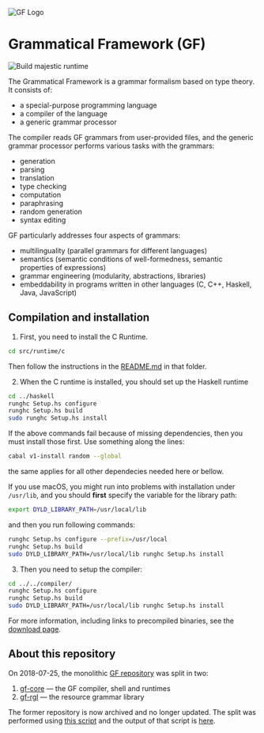 ![GF Logo](https://www.grammaticalframework.org/doc/Logos/gf1.svg)

# Grammatical Framework (GF)

![Build majestic runtime](https://github.com/GrammaticalFramework/gf-core/actions/workflows/build-majestic.yml/badge.svg?branch=majestic)

The Grammatical Framework is a grammar formalism based on type theory.
It consists of:

- a special-purpose programming language
- a compiler of the language
- a generic grammar processor

The compiler reads GF grammars from user-provided files, and the
generic grammar processor performs various tasks with the grammars:

- generation
- parsing
- translation
- type checking
- computation
- paraphrasing
- random generation
- syntax editing

GF particularly addresses four aspects of grammars:

- multilinguality (parallel grammars for different languages)
- semantics (semantic conditions of well-formedness, semantic properties of expressions)
- grammar engineering (modularity, abstractions, libraries)
- embeddability in programs written in other languages (C, C++, Haskell, Java, JavaScript)

## Compilation and installation

1. First, you need to install the C Runtime. 
```Bash
cd src/runtime/c
```
Then follow the instructions in the [README.md](src/runtime/c/README.md) in that folder.

2. When the C runtime is installed, you should set up the Haskell runtime
```Bash
cd ../haskell
runghc Setup.hs configure 
runghc Setup.hs build
sudo runghc Setup.hs install
```
If the above commands fail because of missing dependencies, then you must install those first. Use something along the lines:
```Bash
cabal v1-install random --global
```
the same applies for all other dependecies needed here or bellow.

If you use macOS, you might run into problems with installation under ``/usr/lib``, and you should **first** specify the variable for the library path: 
```Bash
export DYLD_LIBRARY_PATH=/usr/local/lib
```
and then you run following commands:
```Bash
runghc Setup.hs configure --prefix=/usr/local
runghc Setup.hs build
sudo DYLD_LIBRARY_PATH=/usr/local/lib runghc Setup.hs install
```
3. Then you need to setup the compiler: 
```Bash
cd ../../compiler/           
runghc Setup.hs configure
runghc Setup.hs build
sudo DYLD_LIBRARY_PATH=/usr/local/lib runghc Setup.hs install
```

For more information, including links to precompiled binaries, see the [download page](https://www.grammaticalframework.org/download/index.html).

## About this repository

On 2018-07-25, the monolithic [GF repository](https://github.com/GrammaticalFramework/GF)
was split in two:

1. [gf-core](https://github.com/GrammaticalFramework/gf-core) —  the GF compiler, shell and runtimes
2. [gf-rgl](https://github.com/GrammaticalFramework/gf-rgl) — the resource grammar library

The former repository is now archived and no longer updated.
The split was performed using [this script](https://github.com/GrammaticalFramework/GF/blob/30ae1b5a5f73513ac5825ca6712186ef8afe9fd4/split/run.sh)
and the output of that script is [here](https://gist.github.com/johnjcamilleri/a6c43ff61f15a9657b457ac94ab7db61).
